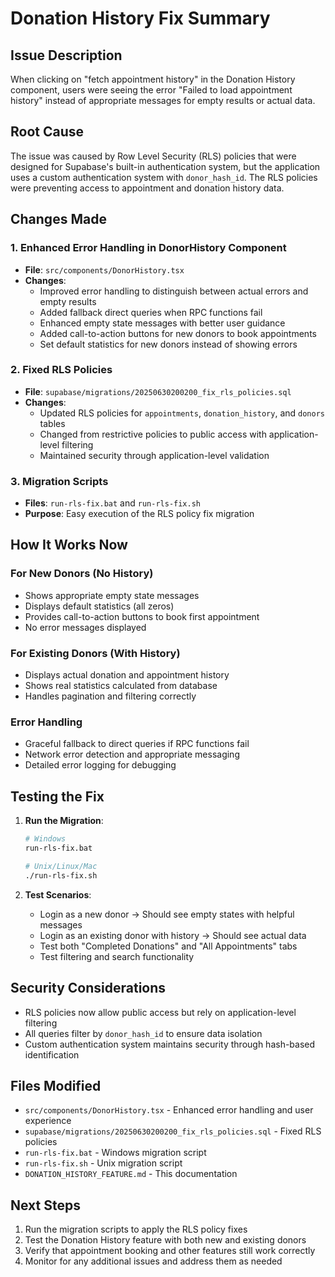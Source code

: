 # Donation History Fix Summary

## Issue Description
When clicking on "fetch appointment history" in the Donation History component, users were seeing the error "Failed to load appointment history" instead of appropriate messages for empty results or actual data.

## Root Cause
The issue was caused by Row Level Security (RLS) policies that were designed for Supabase's built-in authentication system, but the application uses a custom authentication system with `donor_hash_id`. The RLS policies were preventing access to appointment and donation history data.

## Changes Made

### 1. Enhanced Error Handling in DonorHistory Component
- **File**: `src/components/DonorHistory.tsx`
- **Changes**:
  - Improved error handling to distinguish between actual errors and empty results
  - Added fallback direct queries when RPC functions fail
  - Enhanced empty state messages with better user guidance
  - Added call-to-action buttons for new donors to book appointments
  - Set default statistics for new donors instead of showing errors

### 2. Fixed RLS Policies
- **File**: `supabase/migrations/20250630200200_fix_rls_policies.sql`
- **Changes**:
  - Updated RLS policies for `appointments`, `donation_history`, and `donors` tables
  - Changed from restrictive policies to public access with application-level filtering
  - Maintained security through application-level validation

### 3. Migration Scripts
- **Files**: `run-rls-fix.bat` and `run-rls-fix.sh`
- **Purpose**: Easy execution of the RLS policy fix migration

## How It Works Now

### For New Donors (No History)
- Shows appropriate empty state messages
- Displays default statistics (all zeros)
- Provides call-to-action buttons to book first appointment
- No error messages displayed

### For Existing Donors (With History)
- Displays actual donation and appointment history
- Shows real statistics calculated from database
- Handles pagination and filtering correctly

### Error Handling
- Graceful fallback to direct queries if RPC functions fail
- Network error detection and appropriate messaging
- Detailed error logging for debugging

## Testing the Fix

1. **Run the Migration**:
   ```bash
   # Windows
   run-rls-fix.bat
   
   # Unix/Linux/Mac
   ./run-rls-fix.sh
   ```

2. **Test Scenarios**:
   - Login as a new donor → Should see empty states with helpful messages
   - Login as an existing donor with history → Should see actual data
   - Test both "Completed Donations" and "All Appointments" tabs
   - Test filtering and search functionality

## Security Considerations
- RLS policies now allow public access but rely on application-level filtering
- All queries filter by `donor_hash_id` to ensure data isolation
- Custom authentication system maintains security through hash-based identification

## Files Modified
- `src/components/DonorHistory.tsx` - Enhanced error handling and user experience
- `supabase/migrations/20250630200200_fix_rls_policies.sql` - Fixed RLS policies
- `run-rls-fix.bat` - Windows migration script
- `run-rls-fix.sh` - Unix migration script
- `DONATION_HISTORY_FEATURE.md` - This documentation

## Next Steps
1. Run the migration scripts to apply the RLS policy fixes
2. Test the Donation History feature with both new and existing donors
3. Verify that appointment booking and other features still work correctly
4. Monitor for any additional issues and address them as needed 